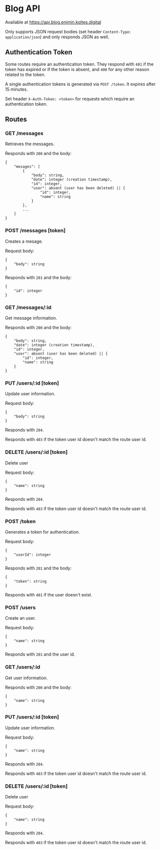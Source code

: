 # Blog API

Available at https://api.blog.enjmin.koltes.digital

Only supports JSON request bodies (set header `Content-Type: application/json`) and only responds JSON as well.

## Authentication Token

Some routes require an authentication token. They respond with `401` if the token has expired or if the token is absent, and `400` for any other reason related to the token.

A single authentication tokens is generated via `POST /token`. It expires after 15 minutes.

Set header `X-Auth-Token: <token>` for requests which require an authentication token.

## Routes

### GET /messages

Retrieves the messages.

Responds with `200` and the body:

	{
		"mesages": [
			{
				"body": string,
				"date": integer (creation timestamp),
				"id": integer,
				"user": absent (user has been deleted) || {
					"id": integer,
					"name": string
				}
			},
			...
		]
	}

### POST /messages [token]

Creates a mesage.

Request body:

	{
		"body": string
	}

Responds with `201` and the body:

	{
		"id": integer
	}

### GET /messages/:id

Get message information.

Responds with `200` and the body:

	{
		"body": string,
		"date": integer (creation timestamp),
		"id": integer,
		"user": absent (user has been deleted) || {
			"id": integer,
			"name": string
		}	
	}

### PUT /users/:id [token]

Update user information.

Request body:

	{
		"body": string
	}

Responds with `204`.

Responds with `403` if the token user id doesn't match the route user id.

### DELETE /users/:id [token]

Delete user

Request body:

	{
		"name": string
	}

Responds with `204`.

Responds with `403` if the token user id doesn't match the route user id.

### POST /token

Generates a token for authentication.

Request body:

	{
		"userId": integer
	}

Responds with `201` and the body:

	{
		"token": string
	}

Responds with `401` if the user doesn't exist.

### POST /users

Create an user.

Request body:

	{
		"name": string
	}

Responds with `201` and the user id.

### GET /users/:id

Get user information.

Responds with `200` and the body:

	{
		"name": string
	}

### PUT /users/:id [token]

Update user information.

Request body:

	{
		"name": string
	}

Responds with `204`.

Responds with `403` if the token user id doesn't match the route user id.

### DELETE /users/:id [token]

Delete user

Request body:

	{
		"name": string
	}

Responds with `204`.

Responds with `403` if the token user id doesn't match the route user id.
